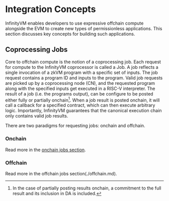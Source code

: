 # Integration Concepts

 InfinityVM enables developers to use expressive offchain compute alongside the EVM to create new types of permissionless applications. This section discusses key concepts for building such applications.

## Coprocessing Jobs

Core to offchain compute is the notion of a coprocessing job. Each request for compute to the InfinityVM coprocessor is called a Job. A job reflects a single invocation of a zkVM program with a specific set of inputs. The job request contains a program ID and inputs to the program. Valid job requests are picked up by a coprocessing node (CN), and the requested program along with the specified inputs get executed in a RISC-V interpreter. The result of a job (i.e. the programs output), can be configure to be posted either fully or partially onchain[^note1]. When a job result is posted onchain, it will call a callback for a specified contract, which can then execute arbitrary logic. Importantly, InfinityVM guarantees that the canonical execution chain only contains valid job results.

There are two paradigms for requesting jobs: onchain and offchain.

[^note1]: In the case of partially posting results onchain, a commitment to the full result and its inclusion in DA is included.

### Onchain

Read more in the [onchain jobs section](./onchain.md).

### Offchain

Read more in the offchain jobs section(./offchain.md).

